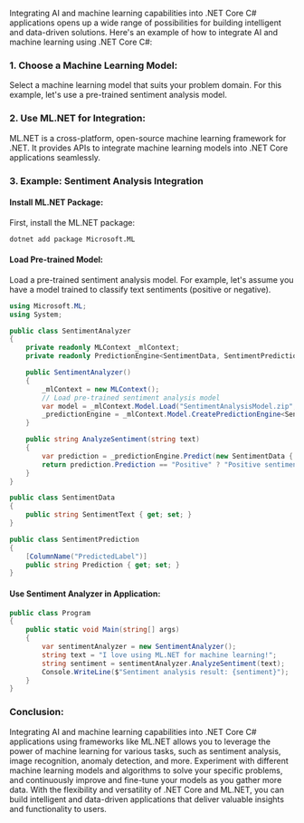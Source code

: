 Integrating AI and machine learning capabilities into .NET Core C# applications opens up a wide range of possibilities for building intelligent and data-driven solutions. Here's an example of how to integrate AI and machine learning using .NET Core C#:

### 1. Choose a Machine Learning Model:

Select a machine learning model that suits your problem domain. For this example, let's use a pre-trained sentiment analysis model.

### 2. Use ML.NET for Integration:

ML.NET is a cross-platform, open-source machine learning framework for .NET. It provides APIs to integrate machine learning models into .NET Core applications seamlessly.

### 3. Example: Sentiment Analysis Integration

#### Install ML.NET Package:

First, install the ML.NET package:

```bash
dotnet add package Microsoft.ML
```

#### Load Pre-trained Model:

Load a pre-trained sentiment analysis model. For example, let's assume you have a model trained to classify text sentiments (positive or negative).

```csharp
using Microsoft.ML;
using System;

public class SentimentAnalyzer
{
    private readonly MLContext _mlContext;
    private readonly PredictionEngine<SentimentData, SentimentPrediction> _predictionEngine;

    public SentimentAnalyzer()
    {
        _mlContext = new MLContext();
        // Load pre-trained sentiment analysis model
        var model = _mlContext.Model.Load("SentimentAnalysisModel.zip", out _);
        _predictionEngine = _mlContext.Model.CreatePredictionEngine<SentimentData, SentimentPrediction>(model);
    }

    public string AnalyzeSentiment(string text)
    {
        var prediction = _predictionEngine.Predict(new SentimentData { SentimentText = text });
        return prediction.Prediction == "Positive" ? "Positive sentiment" : "Negative sentiment";
    }
}

public class SentimentData
{
    public string SentimentText { get; set; }
}

public class SentimentPrediction
{
    [ColumnName("PredictedLabel")]
    public string Prediction { get; set; }
}
```

#### Use Sentiment Analyzer in Application:

```csharp
public class Program
{
    public static void Main(string[] args)
    {
        var sentimentAnalyzer = new SentimentAnalyzer();
        string text = "I love using ML.NET for machine learning!";
        string sentiment = sentimentAnalyzer.AnalyzeSentiment(text);
        Console.WriteLine($"Sentiment analysis result: {sentiment}");
    }
}
```

### Conclusion:

Integrating AI and machine learning capabilities into .NET Core C# applications using frameworks like ML.NET allows you to leverage the power of machine learning for various tasks, such as sentiment analysis, image recognition, anomaly detection, and more. Experiment with different machine learning models and algorithms to solve your specific problems, and continuously improve and fine-tune your models as you gather more data. With the flexibility and versatility of .NET Core and ML.NET, you can build intelligent and data-driven applications that deliver valuable insights and functionality to users.